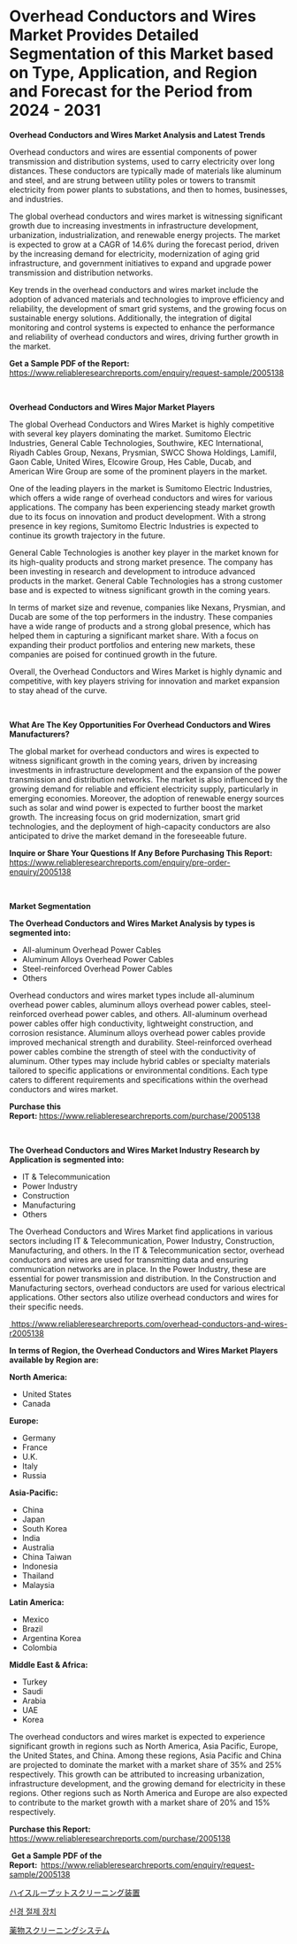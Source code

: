 <p><h1>Overhead Conductors and Wires Market Provides Detailed Segmentation of this Market based on Type, Application, and Region and Forecast for the Period from 2024 - 2031</h1></p><p><strong>Overhead Conductors and Wires Market Analysis and Latest Trends</strong></p>
<p><p>Overhead conductors and wires are essential components of power transmission and distribution systems, used to carry electricity over long distances. These conductors are typically made of materials like aluminum and steel, and are strung between utility poles or towers to transmit electricity from power plants to substations, and then to homes, businesses, and industries.</p><p>The global overhead conductors and wires market is witnessing significant growth due to increasing investments in infrastructure development, urbanization, industrialization, and renewable energy projects. The market is expected to grow at a CAGR of 14.6% during the forecast period, driven by the increasing demand for electricity, modernization of aging grid infrastructure, and government initiatives to expand and upgrade power transmission and distribution networks.</p><p>Key trends in the overhead conductors and wires market include the adoption of advanced materials and technologies to improve efficiency and reliability, the development of smart grid systems, and the growing focus on sustainable energy solutions. Additionally, the integration of digital monitoring and control systems is expected to enhance the performance and reliability of overhead conductors and wires, driving further growth in the market.</p></p>
<p><strong>Get a Sample PDF of the Report:&nbsp;</strong> <a href="https://www.reliableresearchreports.com/enquiry/request-sample/2005138">https://www.reliableresearchreports.com/enquiry/request-sample/2005138</a></p>
<p>&nbsp;</p>
<p><strong>Overhead Conductors and Wires Major Market Players</strong></p>
<p><p>The global Overhead Conductors and Wires Market is highly competitive with several key players dominating the market. Sumitomo Electric Industries, General Cable Technologies, Southwire, KEC International, Riyadh Cables Group, Nexans, Prysmian, SWCC Showa Holdings, Lamifil, Gaon Cable, United Wires, Elcowire Group, Hes Cable, Ducab, and American Wire Group are some of the prominent players in the market.</p><p>One of the leading players in the market is Sumitomo Electric Industries, which offers a wide range of overhead conductors and wires for various applications. The company has been experiencing steady market growth due to its focus on innovation and product development. With a strong presence in key regions, Sumitomo Electric Industries is expected to continue its growth trajectory in the future.</p><p>General Cable Technologies is another key player in the market known for its high-quality products and strong market presence. The company has been investing in research and development to introduce advanced products in the market. General Cable Technologies has a strong customer base and is expected to witness significant growth in the coming years.</p><p>In terms of market size and revenue, companies like Nexans, Prysmian, and Ducab are some of the top performers in the industry. These companies have a wide range of products and a strong global presence, which has helped them in capturing a significant market share. With a focus on expanding their product portfolios and entering new markets, these companies are poised for continued growth in the future.</p><p>Overall, the Overhead Conductors and Wires Market is highly dynamic and competitive, with key players striving for innovation and market expansion to stay ahead of the curve.</p></p>
<p>&nbsp;</p>
<p><strong>What Are The Key Opportunities For Overhead Conductors and Wires Manufacturers?</strong></p>
<p><p>The global market for overhead conductors and wires is expected to witness significant growth in the coming years, driven by increasing investments in infrastructure development and the expansion of the power transmission and distribution networks. The market is also influenced by the growing demand for reliable and efficient electricity supply, particularly in emerging economies. Moreover, the adoption of renewable energy sources such as solar and wind power is expected to further boost the market growth. The increasing focus on grid modernization, smart grid technologies, and the deployment of high-capacity conductors are also anticipated to drive the market demand in the foreseeable future.</p></p>
<p><strong>Inquire or Share Your Questions If Any Before Purchasing This Report:</strong> <a href="https://www.reliableresearchreports.com/enquiry/pre-order-enquiry/2005138">https://www.reliableresearchreports.com/enquiry/pre-order-enquiry/2005138</a></p>
<p>&nbsp;</p>
<p><strong>Market Segmentation</strong></p>
<p><strong>The Overhead Conductors and Wires Market Analysis by types is segmented into:</strong></p>
<p><ul><li>All-aluminum Overhead Power Cables</li><li>Aluminum Alloys Overhead Power Cables</li><li>Steel-reinforced Overhead Power Cables</li><li>Others</li></ul></p>
<p><p>Overhead conductors and wires market types include all-aluminum overhead power cables, aluminum alloys overhead power cables, steel-reinforced overhead power cables, and others. All-aluminum overhead power cables offer high conductivity, lightweight construction, and corrosion resistance. Aluminum alloys overhead power cables provide improved mechanical strength and durability. Steel-reinforced overhead power cables combine the strength of steel with the conductivity of aluminum. Other types may include hybrid cables or specialty materials tailored to specific applications or environmental conditions. Each type caters to different requirements and specifications within the overhead conductors and wires market.</p></p>
<p><strong>Purchase this Report:&nbsp;</strong><a href="https://www.reliableresearchreports.com/purchase/2005138">https://www.reliableresearchreports.com/purchase/2005138</a></p>
<p>&nbsp;</p>
<p><strong>The Overhead Conductors and Wires Market Industry Research by Application is segmented into:</strong></p>
<p><ul><li>IT & Telecommunication</li><li>Power Industry</li><li>Construction</li><li>Manufacturing</li><li>Others</li></ul></p>
<p><p>The Overhead Conductors and Wires Market find applications in various sectors including IT & Telecommunication, Power Industry, Construction, Manufacturing, and others. In the IT & Telecommunication sector, overhead conductors and wires are used for transmitting data and ensuring communication networks are in place. In the Power Industry, these are essential for power transmission and distribution. In the Construction and Manufacturing sectors, overhead conductors are used for various electrical applications. Other sectors also utilize overhead conductors and wires for their specific needs.</p></p>
<p><a href="https://www.reliableresearchreports.com/overhead-conductors-and-wires-r2005138">&nbsp;https://www.reliableresearchreports.com/overhead-conductors-and-wires-r2005138</a></p>
<p><strong>In terms of Region, the Overhead Conductors and Wires Market Players available by Region are:</strong></p>
<p>
    <p> <strong> North America: </strong>
        <ul>
            <li>United States</li>
            <li>Canada</li>
        </ul>
        </p> 
    <p> <strong> Europe: </strong>
        <ul>
            <li>Germany</li>
            <li>France</li>
            <li>U.K.</li>
            <li>Italy</li>
            <li>Russia</li>
        </ul>
        </p> 
    <p> <strong> Asia-Pacific: </strong>
        <ul>
            <li>China</li>
            <li>Japan</li>
            <li>South Korea</li>
            <li>India</li>
            <li>Australia</li>
            <li>China Taiwan</li>
            <li>Indonesia</li>
            <li>Thailand</li>
            <li>Malaysia</li>
        </ul>
        </p> 
    <p> <strong> Latin America: </strong>
        <ul>
            <li>Mexico</li>
            <li>Brazil</li>
            <li>Argentina Korea</li>
            <li>Colombia</li>
        </ul>
        </p> 
    <p> <strong> Middle East & Africa: </strong>
        <ul>
            <li>Turkey</li>
            <li>Saudi</li>
            <li>Arabia</li>
            <li>UAE</li>
            <li>Korea</li>
        </ul>
    </p>
    </p>
<p><p>The overhead conductors and wires market is expected to experience significant growth in regions such as North America, Asia Pacific, Europe, the United States, and China. Among these regions, Asia Pacific and China are projected to dominate the market with a market share of 35% and 25% respectively. This growth can be attributed to increasing urbanization, infrastructure development, and the growing demand for electricity in these regions. Other regions such as North America and Europe are also expected to contribute to the market growth with a market share of 20% and 15% respectively.</p></p>
<p><strong>Purchase this Report: </strong><a href="https://www.reliableresearchreports.com/purchase/2005138">https://www.reliableresearchreports.com/purchase/2005138</a></p>
<p>&nbsp;<strong>Get a Sample PDF of the Report:&nbsp;&nbsp;</strong><a href="https://www.reliableresearchreports.com/enquiry/request-sample/2005138">https://www.reliableresearchreports.com/enquiry/request-sample/2005138</a></p>
<p><strong></strong></p>
<p><p><a href="https://github.com/jkjreqjscoxx7/Market-Research-Report-List-2/blob/main/2804110116907.md">ハイスループットスクリーニング装置</a></p><p><a href="https://github.com/regina00882/Market-Research-Report-List-1/blob/main/3932541125642.md">신경 절제 장치</a></p><p><a href="https://github.com/LizaHeller2023/Market-Research-Report-List-1/blob/main/1455426116906.md">薬物スクリーニングシステム</a></p></p>